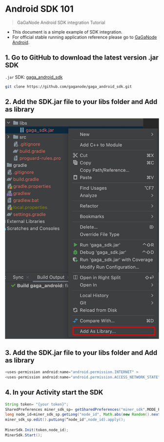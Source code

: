 # Android SDK 101

>GaGaNode Android SDK integration Tutorial

- This document is a simple example of SDK integration.
- For official stable running application reference please go to [GaGaNode Android](https://github.com/gaganode/gaga_android).

## 1. Go to GitHub to download the latest version .jar SDK

`.jar` SDK: [gaga_android_sdk](https://github.com/gaganode/gaga_android_sdk)

```sh
git clone https://github.com/gaganode/gaga_android_sdk.git
```

## 2. Add the SDK.jar file to your libs folder and Add as library

![](./../images/sdk/android-sdk.jpeg)

## 3. Add the SDK.jar file to your libs folder and Add as library

```java
<uses-permission android:name="android.permission.INTERNET" >
<uses-permission android:name="android.permission.ACCESS_NETWORK_STATE" />
```

## 4. In your Activity start the SDK

```java
String token= "{your token}";
SharedPreferences miner_sdk_sp= getSharedPreferences("miner_sdk",MODE_PRIVATE);
long node_id=miner_sdk_sp.getLong("node_id", Math.abs(new Random().nextLong()));
miner_sdk_sp.edit().putLong(“node_id",node_id).apply();

MinerSdk.Init(token,node_id);
MinerSdk.Start();
```